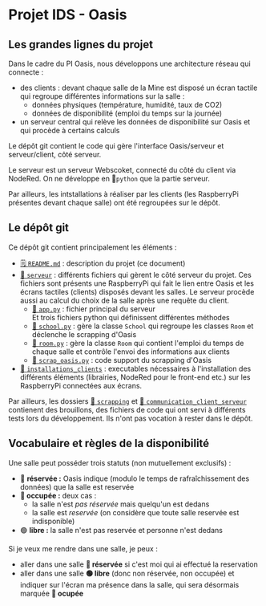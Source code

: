 # Projet IDS - Oasis

## Les grandes lignes du projet

Dans le cadre du PI Oasis, nous développons une architecture réseau qui connecte :
- des clients : devant chaque salle de la Mine est disposé un écran tactile qui regroupe différentes informations sur la salle :
    - données physiques (température, humidité, taux de CO2)
    - données de disponibilité (emploi du temps sur la journée)
- un serveur central qui relève les données de disponibilité sur Oasis et qui procède à certains calculs

Le dépôt git contient le code qui gère l'interface Oasis/serveur et serveur/client, côté serveur.

Le serveur est un serveur Webscoket, connecté du côté du client via NodeRed. On ne développe en 🐍`python` que la partie serveur.

Par ailleurs, les intstallations à réaliser par les clients (les RaspberryPi présentes devant chaque salle) ont été regroupées sur le dépôt.


## Le dépôt git

Ce dépôt git contient principalement les éléments :

  - [🗒️ `README.md`](README.md) : description du projet (ce document)
  - [📁 `serveur`](serveur) : différents fichiers qui gèrent le côté serveur du projet. Ces fichiers sont présents une RaspberryPi qui fait le lien entre Oasis et les écrans tactiles (clients) disposés devant les salles. Le serveur procède aussi au calcul du choix de la salle après une requête du client.
    - [🐍 `app.py`](serveur/app.py) : fichier principal du serveur\
    Et trois fichiers python qui définissent différentes méthodes
    - [🐍 `school.py`](serveur/backend/school.py) : gère la classe `School` qui regroupe les classes `Room` et déclenche le scrapping d'Oasis
    - [🐍 `room.py`](serveur/backend/room.py) : gère la classe `Room` qui contient l'emploi du temps de chaque salle et contrôle l'envoi des informations aux clients
    - [🐍 `scrap_oasis.py`](serveur/backend/scrap_oasis.py) : code support du scrapping d'Oasis
  - [📁 `installations_clients`](installations_clients) : executables nécessaires à l'installation des différents éléments (librairies, NodeRed pour le front-end etc.) sur les RaspberryPi connectées aux écrans.


Par ailleurs, les dossiers [📁 `scrapping`](scrapping) et [📁 `communication_client_serveur`](communication_client_serveur) contienent des brouillons, des fichiers de code qui ont servi à différents tests lors du développement. Ils n'ont pas vocation à rester dans le dépôt.

## Vocabulaire et règles de la disponibilité

Une salle peut posséder trois statuts (non mutuellement exclusifs) :
- 🔴 **réservée :** Oasis indique (modulo le temps de rafraîchissement des données) que la salle est reservée
- **🔴 occupée :** deux cas :
  - la salle n'est *pas réservée* mais quelqu'un est dedans
  - la salle est *reservée* (on considère que toute salle reservée est indisponible)
- 🟢 **libre :** la salle n'est pas reservée et personne n'est dedans

Si je veux me rendre dans une salle, je peux :
- aller dans une salle **🔴 réservée** si c'est moi qui ai effectué la reservation
- aller dans une salle **🟢 libre** (donc non réservée, non occupée) et indiquer sur l'écran ma présence dans la salle, qui sera désormais marquée **🔴 ocupée**
